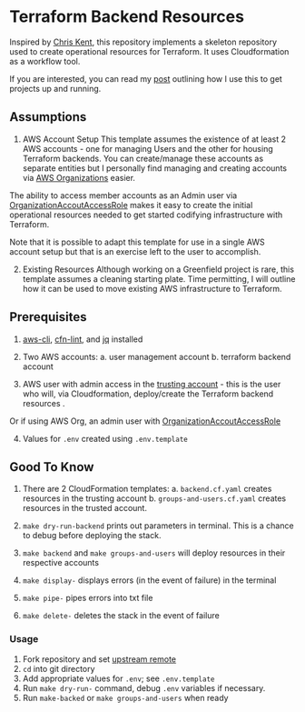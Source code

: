 # Terraform Backend Resources
Inspired by [Chris Kent](https://thirstydeveloper.io/), this repository implements a skeleton repository used to create operational resources for Terraform. It uses Cloudformation as a workflow tool. 

If you are interested, you can read my [post]() outlining how I use this to get projects up and running.

## Assumptions
1. AWS Account Setup
This template assumes the existence of at least 2 AWS accounts -  one for managing Users and the other for housing Terraform backends. You can create/manage these accounts as separate entities but I personally find managing and creating accounts via [AWS Organizations](https://docs.aws.amazon.com/controltower/latest/userguide/organizations.html) easier.  

The ability to access member accounts as an Admin user via  [OrganizationAccoutAccessRole](https://docs.aws.amazon.com/organizations/latest/userguide/orgs_manage_accounts_access.html) makes it easy to create the initial operational resources needed to get started codifying infrastructure with Terraform. 

Note that it is possible to adapt this template for use in a single AWS account setup but that is an exercise left to the user to accomplish.

2. Existing Resources
Although working on a Greenfield project is rare, this template assumes a cleaning starting plate. Time permitting, I will outline how it can be used to move existing AWS infrastructure to Terraform.


## Prerequisites 
1. [aws-cli](https://docs.aws.amazon.com/cli/latest/userguide/getting-started-install.html), [cfn-lint](https://github.com/aws-cloudformation/cfn-lint), and [jq](https://formulae.brew.sh/formula/jq) installed

2. Two AWS accounts: 
	a. user management account 
	b. terraform backend account
	
3. AWS user with admin access in the [trusting account](https://docs.aws.amazon.com/IAM/latest/UserGuide/tutorial_cross-account-with-roles.html) - this is the user who will, via Cloudformation, deploy/create the Terraform backend resources . 

Or if using AWS Org, an admin user with [OrganizationAccoutAccessRole](https://docs.aws.amazon.com/organizations/latest/userguide/orgs_manage_accounts_access.html) 
	 
4. Values for `.env` created using `.env.template`


## Good To Know
1. There are 2 CloudFormation templates: 
	a. `backend.cf.yaml` creates resources in the trusting account 
	b. `groups-and-users.cf.yaml` creates resources in the trusted account. 
	
2. `make dry-run-backend` prints out parameters in terminal. This is a chance to debug before deploying the stack. 

3. `make backend` and `make groups-and-users` will deploy resources in their respective accounts 

4. `make display-` displays errors (in the event of failure) in the terminal 

5. `make pipe-` pipes errors into txt file

6. `make delete-` deletes the stack in the event of failure


### Usage
1. Fork repository and set [upstream remote](https://docs.github.com/en/pull-requests/collaborating-with-pull-requests/working-with-forks/configuring-a-remote-repository-for-a-fork)
2. `cd` into git directory
3. Add appropriate values for `.env`; see `.env.template`
4. Run `make dry-run-` command, debug `.env` variables if necessary. 
5. Run `make-backed` or `make groups-and-users` when ready